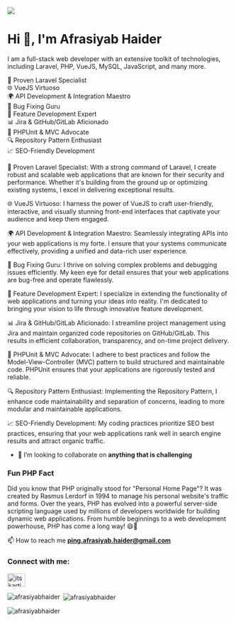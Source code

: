 ![](https://komarev.com/ghpvc/?username=afrasiyabhaider)
<h1 align="">Hi 👋, I'm Afrasiyab Haider</h1>
<p>
  I am a full-stack web developer with an extensive toolkit of technologies, including Laravel, PHP, VueJS, MySQL, JavaScript, and many more.

🚀 Proven Laravel Specialist <br>
🌐 VueJS Virtuoso <br>
🌍 API Development & Integration Maestro <br>
🐞 Bug Fixing Guru <br>
🔧 Feature Development Expert <br>
📊 Jira & GitHub/GitLab Aficionado <br>
🧪 PHPUnit & MVC Advocate <br>
🔍 Repository Pattern Enthusiast <br>
📈 SEO-Friendly Development <br>

🚀 Proven Laravel Specialist:
With a strong command of Laravel, I create robust and scalable web applications that are known for their security and performance. Whether it's building from the ground up or optimizing existing systems, I excel in delivering exceptional results.

🌐 VueJS Virtuoso:
I harness the power of VueJS to craft user-friendly, interactive, and visually stunning front-end interfaces that captivate your audience and keep them engaged.

🌍 API Development & Integration Maestro:
Seamlessly integrating APIs into your web applications is my forte. I ensure that your systems communicate effectively, providing a unified and data-rich user experience.

🐞 Bug Fixing Guru:
I thrive on solving complex problems and debugging issues efficiently. My keen eye for detail ensures that your web applications are bug-free and operate flawlessly.

🔧 Feature Development Expert:
I specialize in extending the functionality of web applications and turning your ideas into reality. I'm dedicated to bringing your vision to life through innovative feature development.

📊 Jira & GitHub/GitLab Aficionado:
I streamline project management using Jira and maintain organized code repositories on GitHub/GitLab. This results in efficient collaboration, transparency, and on-time project delivery.

🧪 PHPUnit & MVC Advocate:
I adhere to best practices and follow the Model-View-Controller (MVC) pattern to build structured and maintainable code. PHPUnit ensures that your applications are rigorously tested and reliable.

🔍 Repository Pattern Enthusiast:
Implementing the Repository Pattern, I enhance code maintainability and separation of concerns, leading to more modular and maintainable applications.

📈 SEO-Friendly Development:
My coding practices prioritize SEO best practices, ensuring that your web applications rank well in search engine results and attract organic traffic.


</p>


- 👯 I’m looking to collaborate on **anything that is challenging**

### Fun PHP Fact

Did you know that PHP originally stood for "Personal Home Page"? It was created by Rasmus Lerdorf in 1994 to manage his personal website's traffic and forms. Over the years, PHP has evolved into a powerful server-side scripting language used by millions of developers worldwide for building dynamic web applications. From humble beginnings to a web development powerhouse, PHP has come a long way! 😄🚀


📫 How to reach me **ping.afrasiyab.haider@gmail.com**

### Connect with me:
<p align="left">
<a href="https://www.linkedin.com/in/afrasiyab-haider/" target="blank">
  <img align="center" src="https://raw.githubusercontent.com/rahuldkjain/github-profile-readme-generator/master/src/images/icons/Social/linked-in-alt.svg" alt="itskarti" height="30" width="40" />
</a>
</p>

<p><img align="left" src="https://github-readme-stats.vercel.app/api/top-langs?username=afrasiyabhaider&show_icons=true&locale=en&layout=compact" alt="afrasiyabhaider" /></p>

<p>&nbsp;<img align="center" src="https://github-readme-stats.vercel.app/api?username=afrasiyabhaider&show_icons=true&locale=en" alt="afrasiyabhaider" /></p>

<p><img align="center" src="https://github-readme-streak-stats.herokuapp.com/?user=afrasiyabhaider" alt="afrasiyabhaider" /></p>


<!--
**afrasiyabhaider/afrasiyabhaider** is a ✨ _special_ ✨ repository because its `README.md` (this file) appears on your GitHub profile.

Here are some ideas to get you started:

- 🔭 I’m currently working on ...
- 🌱 I’m currently learning ...
- 👯 I’m looking to collaborate on ...
- 🤔 I’m looking for help with ...
- 💬 Ask me about ...
- 📫 How to reach me: ...
- 😄 Pronouns: ...
- ⚡ Fun fact: ...
-->
